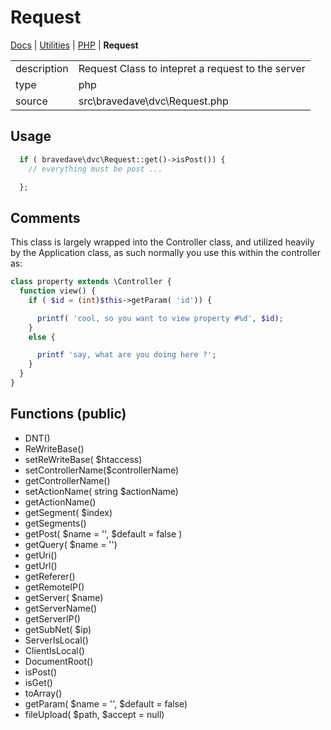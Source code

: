 # Request

[Docs](.) | [Utilities](utilities) | [PHP](utilities_php) | **Request**

<table class="table">
  <tbody>
    <tr>
      <td>description</td>
      <td>Request Class to intepret a request to the server</td>
    </tr>
    <tr>
      <td>type</td>
      <td>php</td>
    </tr>
    <tr>
      <td>source</td>
      <td>src\bravedave\dvc\Request.php</td>
    </tr>
  </tbody>
</table>

## Usage

```php
  if ( bravedave\dvc\Request::get()->isPost()) {
    // everything must be post ...

  };
```

## Comments

This class is largely wrapped into the Controller class, and utilized heavily by the Application class, as such normally you use this within the controller as:

```php
class property extends \Controller {
  function view() {
    if ( $id = (int)$this->getParam( 'id')) {

      printf( 'cool, so you want to view property #%d', $id);
    }
    else {

      printf 'say, what are you doing here ?';
    }
  }
}
```

## Functions (public)

* DNT()
* ReWriteBase()
* setReWriteBase( $htaccess)
* setControllerName($controllerName)
* getControllerName()
* setActionName( string $actionName)
* getActionName()
* getSegment( $index)
* getSegments()
* getPost( $name = '', $default = false )
* getQuery( $name = '')
* getUri()
* getUrl()
* getReferer()
* getRemoteIP()
* getServer( $name)
* getServerName()
* getServerIP()
* getSubNet( $ip)
* ServerIsLocal()
* ClientIsLocal()
* DocumentRoot()
* isPost()
* isGet()
* toArray()
* getParam( $name = '', $default = false)
* fileUpload( $path, $accept = null)
